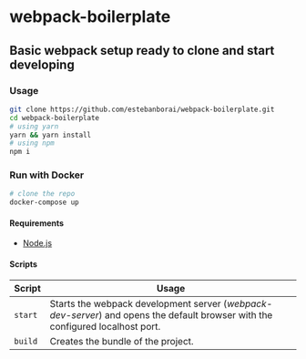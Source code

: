 # webpack-boilerplate
## Basic webpack setup ready to clone and start developing

### Usage
```bash
git clone https://github.com/estebanborai/webpack-boilerplate.git
cd webpack-boilerplate
# using yarn
yarn && yarn install
# using npm
npm i
```

### Run with Docker
```bash
# clone the repo
docker-compose up
```

#### Requirements
- [Node.js](https://nodejs.org/)

#### Scripts
Script | Usage
--- | ---
| `start` | Starts the webpack development server (*webpack-dev-server*) and opens the default browser with the configured localhost port. |
| `build` | Creates the bundle of the project. |
